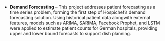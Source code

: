 - **Demand Forecasting** – This project addresses patient forecasting as a time series problem, forming the first step of Hospichef’s demand forecasting solution. Using historical patient data alongwith external features, models such as ARIMA, SARIMA, Facebook Prophet, and LSTM were applied to estimate patient counts for German hospitals, providing upper and lower bound forecasts to support dish planning.
